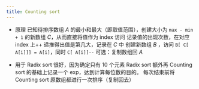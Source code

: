 ```yaml
---
title: Counting sort
---
```

- 原理
  已知待排序数组 _A_ 的最小和最大（即取值范围），创建大小为 `max - min + 1` 的新数组 _C_，从而直接将值作为 index 访问
  记录值的出现次数，在对应 index 上++
  递推得出值是第几大，记录在 _C_ 中
  创建新数组 _B_ ，访问 `B[ C[ A[i]]] = A[i]`，同时 `C[ A[i]]--`
  可选：复制数组回 _A_

- 用于 Radix sort 很好，因为确定只有 10 个元素
  Radix sort 额外再 Counting sort 的基础上记录一个 exp，达到计算每位数的目的。
  每次结束前将 Counting sort 原数组都进行一次排序（复制回去）


